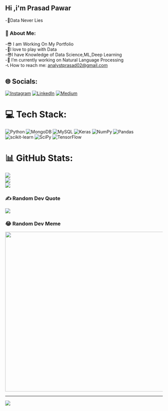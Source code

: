 ## Hi ,i'm Prasad Pawar
-💫Data Never Lies <br>
### 💫 About Me:
-😎 I am Working On My Portfolio <br>
-🚀I love to play with Data <br>
-😎I have Knowledge of Data Science,ML,Deep Learning <br>
-📝 I’m currently working on Natural Language Processing <br>
-📞 How to reach me: analystprasad02@gmail.com<br>


## 🌐 Socials:
[![Instagram](https://img.shields.io/badge/Instagram-%23E4405F.svg?logo=Instagram&logoColor=white)](https://instagram.com/prasad__0419) [![LinkedIn](https://img.shields.io/badge/LinkedIn-%230077B5.svg?logo=linkedin&logoColor=white)](https://linkedin.com/in/prasadpawar7475) [![Medium](https://img.shields.io/badge/Medium-12100E?logo=medium&logoColor=white)](https://medium.com/@prasadpawar7475) 

# 💻 Tech Stack:
![Python](https://img.shields.io/badge/python-3670A0?style=for-the-badge&logo=python&logoColor=ffdd54) ![MongoDB](https://img.shields.io/badge/MongoDB-%234ea94b.svg?style=for-the-badge&logo=mongodb&logoColor=white) ![MySQL](https://img.shields.io/badge/mysql-%2300f.svg?style=for-the-badge&logo=mysql&logoColor=white) ![Keras](https://img.shields.io/badge/Keras-%23D00000.svg?style=for-the-badge&logo=Keras&logoColor=white) ![NumPy](https://img.shields.io/badge/numpy-%23013243.svg?style=for-the-badge&logo=numpy&logoColor=white) ![Pandas](https://img.shields.io/badge/pandas-%23150458.svg?style=for-the-badge&logo=pandas&logoColor=white) ![scikit-learn](https://img.shields.io/badge/scikit--learn-%23F7931E.svg?style=for-the-badge&logo=scikit-learn&logoColor=white) ![SciPy](https://img.shields.io/badge/SciPy-%230C55A5.svg?style=for-the-badge&logo=scipy&logoColor=%white) ![TensorFlow](https://img.shields.io/badge/TensorFlow-%23FF6F00.svg?style=for-the-badge&logo=TensorFlow&logoColor=white)
# 📊 GitHub Stats:
![](https://github-readme-stats.vercel.app/api?username=Prasad3334&theme=radical&hide_border=false&include_all_commits=false&count_private=false)<br/>
![](https://github-readme-streak-stats.herokuapp.com/?user=Prasad3334&theme=radical&hide_border=false)<br/>
![](https://github-readme-stats.vercel.app/api/top-langs/?username=Prasad3334&theme=radical&hide_border=false&include_all_commits=false&count_private=false&layout=compact)

### ✍️ Random Dev Quote
![](https://quotes-github-readme.vercel.app/api?type=horizontal&theme=merko)

### 😂 Random Dev Meme
<img src="https://random-memer.herokuapp.com/" width="512px"/>

---
[![](https://visitcount.itsvg.in/api?id=Prasad3334&icon=0&color=0)](https://visitcount.itsvg.in)


